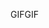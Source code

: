 <span data-ttu-id="e6575-101">GIF</span><span class="sxs-lookup"><span data-stu-id="e6575-101">GIF</span></span>